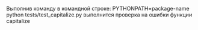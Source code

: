 Выполнив команду в командной строке: PYTHONPATH=package-name python tests/test_capitalize.py
выполнится проверка на ошибки функции capitalize

